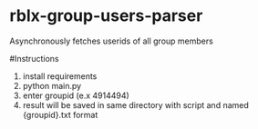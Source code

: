 # rblx-group-users-parser
Asynchronously fetches userids of all group members

#Instructions
1. install requirements
2. python main.py
3. enter groupid (e.x 4914494)
4. result will be saved in same directory with script and named {groupid}.txt format
